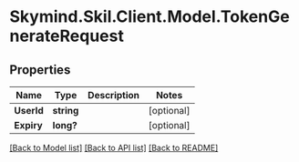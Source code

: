 # Skymind.Skil.Client.Model.TokenGenerateRequest
## Properties

Name | Type | Description | Notes
------------ | ------------- | ------------- | -------------
**UserId** | **string** |  | [optional] 
**Expiry** | **long?** |  | [optional] 

[[Back to Model list]](../README.md#documentation-for-models) [[Back to API list]](../README.md#documentation-for-api-endpoints) [[Back to README]](../README.md)


